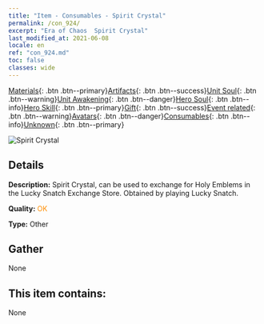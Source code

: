 ```yaml
---
title: "Item - Consumables - Spirit Crystal"
permalink: /con_924/
excerpt: "Era of Chaos  Spirit Crystal"
last_modified_at: 2021-06-08
locale: en
ref: "con_924.md"
toc: false
classes: wide
---
```

 [Materials](/Items/){: .btn .btn--primary}[Artifacts](/Items/Artifacts/){: .btn .btn--success}[Unit Soul](/Items/UnitSoul/){: .btn .btn--warning}[Unit Awakening](/Items/UnitAwakening/){: .btn .btn--danger}[Hero Soul](/Items/HeroSoul/){: .btn .btn--info}[Hero Skill](/Items/HeroSkill/){: .btn .btn--primary}[Gift](/Items/Gift/){: .btn .btn--success}[Event related](/Items/Events/){: .btn .btn--warning}[Avatars](/Items/Avatars/){: .btn .btn--danger}[Consumables](/Items/Consumables/){: .btn .btn--info}[Unknown](/Items/Unknown/){: .btn .btn--primary}

 ![Spirit Crystal](/images/t/i_40012.png)

## Details
 **Description:** Spirit Crystal, can be used to exchange for Holy Emblems in the Lucky Snatch Exchange Store. Obtained by playing Lucky Snatch.

 **Quality:** <span style="color: #FF8C00">OK</span>

 **Type:** Other

## Gather

  None

## This item contains:

  None

